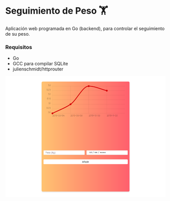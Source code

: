 # Seguimiento de Peso &#x1F3CB;

Aplicación web programada en Go (backend), para controlar el seguimiento de su peso.

### Requisitos
* Go
* GCC para compilar SQLite
* julienschmidt/httprouter

![Preview](https://raw.githubusercontent.com/seddin/seguimiento-peso/master/preview.png)